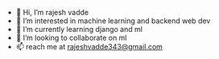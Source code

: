 - 👋 Hi, I’m rajesh vadde
- 👀 I’m interested in machine learning and backend web dev
- 🌱 I’m currently learning django and ml
- 💞️ I’m looking to collaborate on ml
- 📫 reach me at rajeshvadde343@gmail.com

<!---
rv-2024/rv-2024 is a ✨ special ✨ repository because its `README.md` (this file) appears on your GitHub profile.
You can click the Preview link to take a look at your changes.
--->
